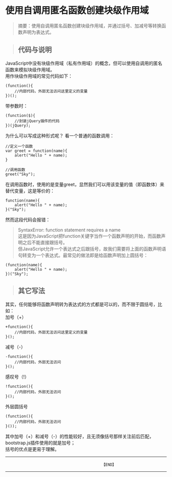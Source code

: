 # 使用自调用匿名函数创建块级作用域  
  > 摘要：使用自调用匿名函数创建块级作用域，并通过括号、加减号等转换函数声明为表达式。  

> ## 代码与说明  
  JavaScript中没有块级作用域（私有作用域）的概念，但可以使用自调用的匿名函数来模拟块级作用域。  
  用作块级作用域的常见代码如下：  
  ```
  (function(){
      //内部代码，外部无法访问这里定义的变量
  })();
  ```
  
  带参数时：  
```
(function($){
    //封装jQuery插件的代码
})(jQuery);
```

  为什么可以写成这种形式呢？  看一个普通的函数调用：  
  ```
  //定义一个函数
  var greet = function(name){
      alert("Hello " + name);
  }

  //调用函数
  greet("Sky");
  ```
  
  在调用函数时，使用的是变量greet，显然我们可以用该变量的值（即函数体）来替代变量，这是等价的：  
  ```
  function(name){
      alert("Hello " + name);
  }("Sky");
  ```
  然而这段代码会报错：  
  > SyntaxError: function statement requires a name  
  这是因为JavaScript把function关键字当作一个函数声明的开始，而函数声明之后不能直接跟括号。  
  但JavaScript允许一个表达式之后跟括号，故我们需要将上面的函数声明语句转变为一个表达式。最常见的做法即是给函数声明加上圆括号：  
  ```
  (function(name){
      alert("Hello " + name);
  })("Sky");
  ```  
> ## 其它写法  
  其实，任何能够将函数声明转为表达式的方式都是可以的，而不限于圆括号，比如：  
  加号（+）  
  ```
  +function(){
      //内部代码，外部无法访问这里定义的变量
  }();
  ```
  
  减号（-）  
  ```
  -function(){
      //内部代码，外部无法访问
  }();
  ```
  
  感叹号（!）
  ```
  !function(){
      //内部代码，外部无法访问
  }();
  ```   
  
  外层圆括号  
  ```
  (function(){
      //内部代码，外部无法访问
  }());
  ```
  
  其中加号（+）和减号（-）的性能较好，且无须像括号那样关注前后匹配，bootstrap.js插件使用的就是加号；  
  括号的优点是更易于理解。  
  
  
---
                                              【END】
---
